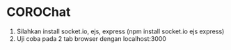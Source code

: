 # COROChat
1. Silahkan install socket.io, ejs, express (npm install socket.io ejs express)
2. Uji coba pada 2 tab browser dengan localhost:3000
